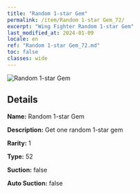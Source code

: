 ```yaml
---
title: "Random 1-star Gem"
permalink: /item/Random 1-star Gem_72/
excerpt: "Wing Fighter Random 1-star Gem"
last_modified_at: 2024-01-09
locale: en
ref: "Random 1-star Gem_72.md"
toc: false
classes: wide
---
```



 ![Random 1-star Gem](/images/item/Random_1-star_Gem_p.png)



## Details

 **Name:** Random 1-star Gem 

 **Description:** Get one random 1-star gem

 **Rarity:** 1 

 **Type:** 52 

 **Suction:** false 

 **Auto Suction:** false 


